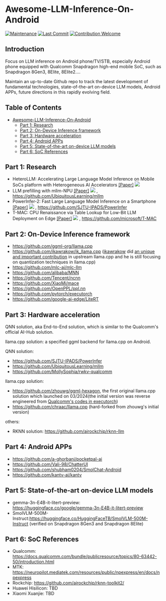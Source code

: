 # Awesome-LLM-Inference-On-Android

[![Maintenance](https://img.shields.io/badge/Maintained%3F-yes-green.svg)](https://github.com/zhouwg/Awesome-LLM-Inference-On-Android)
[![Last Commit](https://img.shields.io/github/last-commit/zhouwg/Awesome-LLM-Inference-On-Android)](https://github.com/zhouwg/Awesome-LLM-Inference-On-Android)
[![Contribution Welcome](https://img.shields.io/badge/Contributions-welcome-blue)]()


##  Introduction

Focus on LLM inference on Android phone/TV/STB, especially Android phone equipped with Qualcomm Snapdragon high-end mobile SoC, such as Snapdragon 8Gen3, 8Elite, 8Elite2....

Maintain an up-to-date Github repo to track the latest development of fundamental technologies, state-of-the-art on-device LLM models, Android APPs, future directions in this rapidly evolving field.


##  Table of Contents

- [Awesome-LLM-Inference-On-Android](#awesome-llm-inference-on-android)
  - [Part 1: Research](#part-1-research)
  - [Part 2: On-Device Inference framework](#part-2-on-device-inference-framework)
  - [Part 3: Hardware acceleration](#part-3-hardware-acceleration)
  - [Part 4: Android APPs](#part-4-android-apps)
  - [Part 5: State-of-the-art on-device LLM models](#part-5-state-of-the-art-on-device-llm-models)
  - [Part 6: SoC References](#part-6-soc-references)


## Part 1: Research
* HeteroLLM: Accelerating Large Language Model Inference on Mobile SoCs platform with Heterogeneous AI Accelerators  [[Paper]](https://arxiv.org/abs/2501.14794) ![](https://img.shields.io/badge/arXiv-2025.01-red)
* LLM prefilling with mllm-NPU [[Paper]](https://arxiv.org/abs/2407.05858v1) ![](https://img.shields.io/badge/arXiv-2024.07-red) , https://github.com/UbiquitousLearning/mllm
* PowerInfer-2: Fast Large Language Model Inference on a Smartphone  [[Paper]](https://arxiv.org/abs/2406.06282) ![](https://img.shields.io/badge/arXiv-2024.06-red) , https://github.com/SJTU-IPADS/PowerInfer
* T-MAC: CPU Renaissance via Table Lookup for Low-Bit LLM Deployment on Edge  [[Paper]](https://arxiv.org/abs/2407.00088v1) ![](https://img.shields.io/badge/arXiv-2024.06-red) , https://github.com/microsoft/T-MAC

## Part 2: On-Device Inference framework

* https://github.com/ggml-org/llama.cpp
* https://github.com/ikawrakow/ik_llama.cpp ([ikawrakow](https://github.com/ikawrakow) did [an unique and important contribution](https://github.com/ggml-org/llama.cpp/pull/1684) in upstream llama.cpp and he is still focusing on quantization techniques in llama.cpp)
* https://github.com/mlc-ai/mlc-llm
* https://github.com/alibaba/MNN
* https://github.com/Tencent/ncnn
* https://github.com/XiaoMi/mace
* https://github.com/OpenPPL/ppl.nn
* https://github.com/pytorch/executorch
* https://github.com/google-ai-edge/LiteRT

## Part 3: Hardware acceleration

QNN solution, aka End-to-End solution, which is similar to the Qualcomm's official AI-Hub solution.

llama.cpp solution: a specified ggml backend for llama.cpp on Android.

QNN solution:
  - https://github.com/SJTU-IPADS/PowerInfer
  - https://github.com/UbiquitousLearning/mllm
  - https://github.com/MollySophia/rwkv-qualcomm

llama.cpp solution:
  - https://github.com/zhouwg/ggml-hexagon, the first original llama.cpp solution which launched on 03/2024(the initial version was reverse engineered from [Qualcomm's codes in executorch](https://github.com/pytorch/executorch/tree/main/backends/qualcomm))
  - https://github.com/chraac/llama.cpp (hard-forked from zhouwg's initial version)

others:
  - RKNN solution: https://github.com/airockchip/rknn-llm

## Part 4: Android APPs
* https://github.com/a-ghorbani/pocketpal-ai
* https://github.com/Vali-98/ChatterUI
* https://github.com/shubham0204/SmolChat-Android
* https://github.com/kantv-ai/kantv

## Part 5: State-of-the-art on-device LLM models

* gemma-3n-E4B-it-litert-preview: https://huggingface.co/google/gemma-3n-E4B-it-litert-preview
* SmolVLM-500M-Instruct:https://huggingface.co/HuggingFaceTB/SmolVLM-500M-Instruct (verified on Snapdragon 8Gen3 and Snapdragon 8Elite)

## Part 6: SoC References
* Qualcomm: https://docs.qualcomm.com/bundle/publicresource/topics/80-63442-50/introduction.html
* MTK: https://neuropilot.mediatek.com/resources/public/npexpress/en/docs/npexpress
* Rockchip: https://github.com/airockchip/rknn-toolkit2/
* Huawei Hisilicon: TBD
* Xiaomi Xuanjie: TBD

